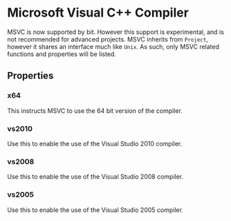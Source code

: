Microsoft Visual C++ Compiler
=============================

MSVC is now supported by bit. However this support is experimental, and is not recommended for advanced projects. MSVC inherits from `Project`, however it shares an interface much like `Unix`. As such, only MSVC related functions and properties will be listed.

Properties
----------

### x64 ###

This instructs MSVC to use the 64 bit version of the compiler.

### vs2010 ###

Use this to enable the use of the Visual Studio 2010 compiler.

### vs2008 ###

Use this to enable the use of the Visual Studio 2008 compiler.

### vs2005 ###

Use this to enable the use of the Visual Studio 2005 compiler.
